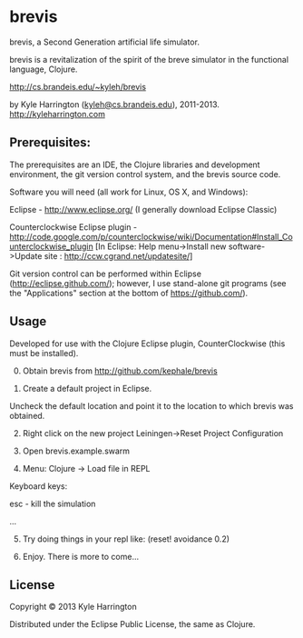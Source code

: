 # brevis

brevis, a Second Generation artificial life simulator.

brevis is a revitalization of the spirit of the breve simulator in the functional
language, Clojure.
	
   http://cs.brandeis.edu/~kyleh/brevis

by Kyle Harrington (kyleh@cs.brandeis.edu), 2011-2013.
   http://kyleharrington.com

## Prerequisites:

The prerequisites are an IDE, the Clojure libraries and development environment, the git version control system, and the brevis source code.

Software you will need (all work for Linux, OS X, and Windows):

Eclipse - http://www.eclipse.org/ (I generally download Eclipse Classic)

Counterclockwise Eclipse plugin - http://code.google.com/p/counterclockwise/wiki/Documentation#Install_Counterclockwise_plugin
[In Eclipse: Help menu->Install new software->Update site : http://ccw.cgrand.net/updatesite/]

Git version control can be performed within Eclipse (http://eclipse.github.com/); however, I use stand-alone git programs (see the "Applications" section at the bottom of https://github.com/).

## Usage

Developed for use with the Clojure Eclipse plugin, CounterClockwise (this must be installed).

0. Obtain brevis from http://github.com/kephale/brevis

1. Create a default project in Eclipse. 

Uncheck the default location and point it to the location to which brevis was obtained.

2. Right click on the new project Leiningen->Reset Project Configuration

3. Open brevis.example.swarm

4. Menu: Clojure -> Load file in REPL

Keyboard keys:

esc - kill the simulation

...

5. Try doing things in your repl like: (reset! avoidance 0.2)

6. Enjoy. There is more to come...

## License

Copyright © 2013 Kyle Harrington

Distributed under the Eclipse Public License, the same as Clojure.
